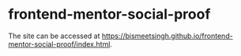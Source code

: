 # frontend-mentor-social-proof
The site can be accessed at https://bismeetsingh.github.io/frontend-mentor-social-proof/index.html.
